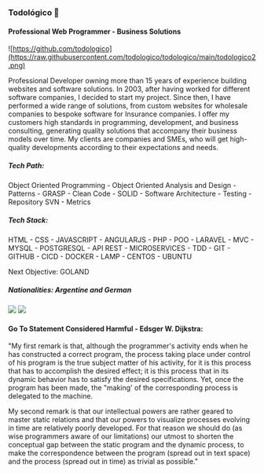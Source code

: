 ### Todológico 🌱
#### Professional Web Programmer - Business Solutions
![https://github.com/todologico](https://raw.githubusercontent.com/todologico/todologico/main/todologico2.png)

Professional Developer owning more than 15 years of experience building websites and software solutions. In 2003, after having worked for different software companies, I decided to start my project. Since then, I have performed a wide range of solutions, from custom websites for wholesale companies to bespoke software for Insurance companies. I offer my customers high standards in programming, development, and business consulting, generating quality solutions that accompany their business models over time. My clients are companies and SMEs, who will get high-quality developments according to their expectations and needs.

##### Tech Path:
Object Oriented Programming - Object Oriented Analysis and Design - Patterns - GRASP - Clean Code - SOLID - Software Architecture - Testing - Repository SVN  - Metrics

##### Tech Stack:
HTML - CSS - JAVASCRIPT - ANGULARJS - PHP - POO - LARAVEL - MVC - MYSQL - POSTGRESQL - API REST - MICROSERVICES - TDD - GIT - GITHUB - CICD - DOCKER - LAMP - CENTOS - UBUNTU

Next Objective: GOLAND

##### Nationalities: Argentine and German

[<img src="https://img.shields.io/badge/LinkedIn-0077B5?style=for-the-badge&logo=linkedin&logoColor=white" height="30"/>](https://www.linkedin.com/in/arturo-d-018986255/)  [<img src="https://img.shields.io/badge/Web-todologico.com-14a1f0?style=for-the-badge&logo=dev.to&logoColor=white&labelColor=101010" height="30"/>](https://www.todologico.com/)

#### Go To Statement Considered Harmful - Edsger W. Dijkstra: 

"My first remark is that, although the programmer's activity ends when he has constructed a correct program, the process taking place under control of his program is the true subject matter of his activity, for it is this process that has to accomplish the desired effect; it is this process that in its dynamic behavior has to satisfy the desired specifications. Yet, once the program has been made, the "making' of the corresponding process is delegated to the machine.

My second remark is that our intellectual powers are rather geared to master static relations and that our powers to visualize processes evolving in time are relatively poorly developed. For that reason we should do (as wise programmers aware of our limitations) our utmost to shorten the conceptual gap between the static program and the dynamic process, to make the correspondence between the program (spread out in text space) and the process (spread out in time) as trivial as possible."



<!--
**todologico/todologico** is a ✨ _special_ ✨ repository because its `README.md` (this file) appears on your GitHub profile.

Here are some ideas to get you started:

- 🔭 I’m currently working on ...
- 🌱 I’m currently learning ...
- 👯 I’m looking to collaborate on ...
- 🤔 I’m looking for help with ...
- 💬 Ask me about ...
- 📫 How to reach me: ...
- 😄 Pronouns: ...
- ⚡ Fun fact: ...
-->
